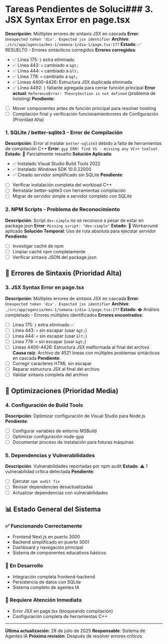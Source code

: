 # Tareas Pendientes de Soluci### 3. JSX Syntax Error en page.tsx
**Descripción**: Múltiples errores de sintaxis JSX en cascada
**Error**: `Unexpected token 'div'. Expected jsx identifier`
**Archivo**: `./src/app/agencia/mes-1/semana-1/dia-1/page.tsx:177`
**Estado**: ✅ RESUELTO - Errores sintácticos corregidos
**Errores corregidos**:
- ✅ Línea 175: `}` extra eliminado 
- ✅ Línea 443: `>` cambiado a `&gt;`
- ✅ Línea 444: `<` cambiado a `&lt;`  
- ✅ Línea 778: `>` cambiado a `&gt;`
- ✅ Líneas 4400-4426: Estructura JSX duplicada eliminada
- ✅ Línea 4492: `}` faltante agregada para cerrar función principal
**Error actual**: `ReferenceError: TheorySection is not defined` (problema de hoisting)
**Pendiente**:
- [ ] Mover componentes antes de función principal para resolver hoisting
- [ ] Compilación final y verificación funcionamientorores de Configuración (Prioridad Alta)

### 1. SQLite / better-sqlite3 - Error de Compilación
**Descripción**: Error al instalar `better-sqlite3` debido a falta de herramientas de compilación C++
**Error**: `gyp ERR! find VS - missing any VC++ toolset`
**Estado**: 🔄 Parcialmente resuelto
**Solución Aplicada**: 
- ✅ Instalado Visual Studio Build Tools 2022
- ✅ Instalado Windows SDK 10.0.22000
- ✅ Creado servidor simplificado sin SQLite
**Pendiente**: 
- [ ] Verificar instalación completa del workload C++
- [ ] Reinstalar better-sqlite3 con herramientas compilación
- [ ] Migrar de servidor simple a servidor completo con SQLite

### 2. NPM Scripts - Problema de Reconocimiento
**Descripción**: Script `dev:simple` no se reconoce a pesar de estar en package.json
**Error**: `Missing script: "dev:simple"`
**Estado**: 🔄 Workaround aplicado
**Solución Temporal**: Uso de ruta absoluta para ejecutar servidor
**Pendiente**:
- [ ] Investigar caché de npm
- [ ] Limpiar caché npm completamente
- [ ] Verificar sintaxis JSON del package.json

## 🐛 Errores de Sintaxis (Prioridad Alta)

### 3. JSX Syntax Error en page.tsx
**Descripción**: Múltiples errores de sintaxis JSX en cascada
**Error**: `Unexpected token 'div'. Expected jsx identifier`
**Archivo**: `./src/app/agencia/mes-1/semana-1/dia-1/page.tsx:177`
**Estado**: � Análisis completado - Errores múltiples identificados
**Errores encontrados**:
- [ ] Línea 175: `}` extra eliminado ✅
- [ ] Línea 443: `>` sin escapar (usar `&gt;`)
- [ ] Línea 444: `<` sin escapar (usar `&lt;`)  
- [ ] Línea 778: `>` sin escapar (usar `&gt;`)
- [ ] Líneas 4400-4426: Estructura JSX malformada al final del archivo
**Causa raíz**: Archivo de 4521 líneas con múltiples problemas sintácticos en cascada
**Pendiente**:
- [ ] Corregir caracteres HTML sin escapar
- [ ] Reparar estructura JSX al final del archivo
- [ ] Validar sintaxis completa del archivo

## 🔧 Optimizaciones (Prioridad Media)

### 4. Configuración de Build Tools
**Descripción**: Optimizar configuración de Visual Studio para Node.js
**Pendiente**:
- [ ] Configurar variables de entorno MSBuild
- [ ] Optimizar configuración node-gyp
- [ ] Documentar proceso de instalación para futuras máquinas

### 5. Dependencias y Vulnerabilidades
**Descripción**: Vulnerabilidades reportadas por npm audit
**Estado**: ⚠️ 1 vulnerabilidad crítica detectada
**Pendiente**:
- [ ] Ejecutar `npm audit fix`
- [ ] Revisar dependencias desactualizadas
- [ ] Actualizar dependencias con vulnerabilidades

## 📊 Estado General del Sistema

### ✅ Funcionando Correctamente
- Frontend Next.js en puerto 3000
- Backend simplificado en puerto 3001
- Dashboard y navegación principal
- Sistema de componentes educativos básicos

### 🔄 En Desarrollo
- Integración completa frontend-backend
- Persistencia de datos con SQLite
- Sistema completo de agentes IA

### 🚨 Requiere Atención Inmediata
- Error JSX en page.tsx (bloqueando compilación)
- Configuración completa de herramientas C++

---

**Última actualización**: 28 de julio de 2025
**Responsable**: Sistema de Agentes IA
**Próxima revisión**: Después de resolver errores críticos

